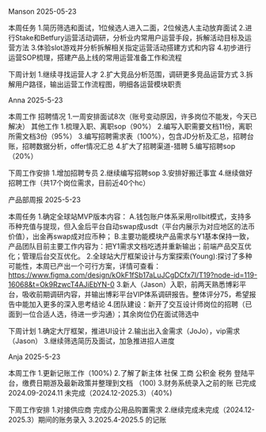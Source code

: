Manson
2025-05-23

本周任务
1.简历筛选和面试，1位候选人进入二面，2位候选人主动放弃面试
2.进行Stake和Betfury运营活动调研，分析业内常用户运营手段，拆解活动目标及运营方法
3.体验slot游戏并分析拆解相关指定运营活动搭建方式和内容
4.初步进行运营SOP梳理，搭建产品上线的常用运营准备工作和流程

下周计划
1.继续寻找运营人才
2.扩大竞品分析范围，调研更多竞品运营方式
3.拆解用户路径，输出运营工作流程图，明细各运营模块职责

Anna
2025-5-23

本周工作
招聘情况
1.一周安排面试8次（账号变动原因，许多岗位不能发，今天已解决）
其他工作
1.梳理入职、离职sop（90%）
2.编写入职需要文档11份，离职所需文档3份（95%）
3.编写招聘需求表（100%），包含JD分析及汇总，招聘台账，招聘数据分析，offer情况汇总
4.扩大了招聘渠道-猎聘
5.编写招聘sop（20%）

下周工作安排
1.增加招聘专员
2.继续编写招聘sop
3.安排好搬迁事宜
4.继续做好招聘工作（共17个岗位需求，目前近40个hc）

产品部周报
2025-5-23 
 
本周任务
1.确定全球站MVP版本内容：
A.钱包账户体系采用rollbit模式，支持多币种充值与提现，但入金后平台自动swap成usdt（平台内展示为对应地区的法币价值），出金再swap成对应币种；
B.主要功能模块产品需求与Y1基本保持一致，产品团队目前主要工作内容为：把Y1需求文档吃透并重新输出；前端产品交互优化；管理后台交互优化。
2.全球站大厅框架设计与方案探索(Young):探讨了多种可能性，本周已产出一个可行方案，详情可查看：https://www.figma.com/design/kOkF1fSb17aLuJCgDCfx7l/T19?node-id=119-16068&t=Ok9RzwcT4AJiEbYN-0
3.新人（Jason）入职，前两天熟悉博彩平台，吸收前期调研内容，并输出博彩平台VIP体系调研报告。整体评分75，希望报告中能加入更多的深入思考结论
4.团队建设：新开了交互设计师岗位的招聘（已面到一位合适人选，待进一步沟通）；其余岗位仍在面试筛选中

下周计划
1.确定大厅框架，推进UI设计
2.输出出入金需求（JoJo），vip需求（Jason）
3.继续筛选简历及面试，加急推进招人进度

Anja
2025-5-23


本周工作
1.更新记账工作（100%)
2.了解了新主体 社保 工商 公积金 税务 登陆平台，缴费日期游及最新政策并整理到文档 （100)
3.财务系统录入之前的账 已完成2024.09-2024.11 未完成（2024.12-2025.3）（40%)

下周工作安排
1.对接供应商 完成办公用品购置需求
2.继续完成未完成（2024.12-2025.3）期间的账务录入 
3.2025.4-2025.5 的记账
